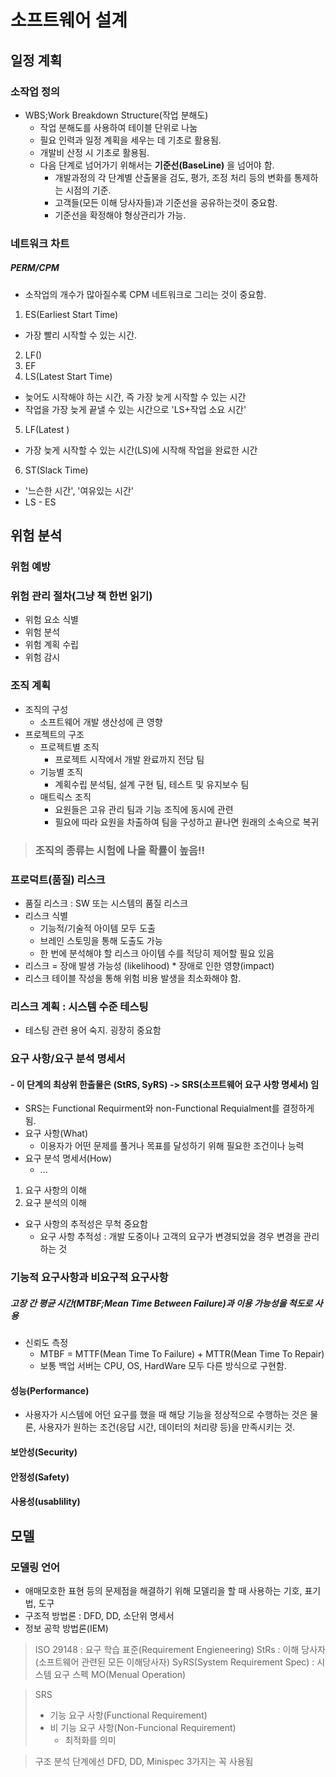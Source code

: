 # 소프트웨어 설계
## 일정 계획
### 소작업 정의
- WBS;Work Breakdown Structure(작업 분해도)
  - 작업 분해도를 사용하여 테이블 단위로 나눔
  - 필요 인력과 일정 계획을 세우는 데 기초로 활용됨.
  - 개발비 산정 시 기초로 활용됨.
  - 다음 단계로 넘어가기 위해서는 **기준선(BaseLine)** 을 넘어야 함.
    - 개발과정의 각 단계별 산출물을 검도, 평가, 조정 처리 등의 변화를 통제하는 시점의 기준.
    - 고객들(모든 이해 당사자들)과 기준선을 공유하는것이 중요함.
    - 기준선을 확정해야 형상관리가 가능.


### 네트워크 차트
##### PERM/CPM
- 소작업의 개수가 많아질수록 CPM 네트워크로 그리는 것이 중요함.


1. ES(Earliest Start Time)
  - 가장 빨리 시작할 수 있는 시간.
2. LF()
3. EF
4. LS(Latest Start Time)
  - 늦어도 시작해야 하는 시간, 즉 가장 늦게 시작할 수 있는 시간
  - 작업을 가장 늦게 끝낼 수 있는 시간으로 'LS+작업 소요 시간'
5. LF(Latest )
  - 가장 늦게 시작할 수 있는 시간(LS)에 시작해 작업을 완료한 시간
6. ST(Slack Time)
  - '느슨한 시간', '여유있는 시간'
  - LS - ES

## 위험 분석
### 위험 예방
### 위험 관리 절차(그냥 책 한번 읽기)
- 위험 요소 식별
- 위험 분석
- 위험 계획 수립
- 위험 감시

### 조직 계획
- 조직의 구성
  - 소프트웨어 개발 생산성에 큰 영향
- 프로젝트의 구조
  - 프로젝트별 조직
    - 프로젝트 시작에서 개발 완료까지 전담 팀
  - 기능별 조직
    - 계획수립 분석팀, 설계 구현 팀, 테스트 및 유지보수 팀
  - 매트릭스 조직
    - 요원들은 고유 관리 팀과 기능 조직에 동시에 관련
    - 필요에 따라 요원을 차출하여 팀을 구성하고 끝나면 원래의 소속으로 복귀

> ### 조직의 종류는 시험에 나올 확률이 높음!!

### 프로덕트(품질) 리스크
- 품질 리스크 : SW 또는 시스템의 품질 리스크
- 리스크 식별
  - 기능적/기술적 아이템 모두 도출
  - 브레인 스토밍을 통해 도출도 가능
  - 한 번에 분석해야 할 리스크 아이템 수를 적당히 제어할 필요 있음
- 리스크 = 장애 발생 가능성 (likelihood) * 장애로 인한 영향(impact)
- 리스크 테이블 작성을 통해 위험 비용 발생을 최소화해야 함.

### 리스크 계획 : 시스템 수준 테스팅
- 테스팅 관련 용어 숙지. 굉장히 중요함

### 요구 사항/요구 분석 명세서
#### - 이 단계의 최상위 한출물은 **(StRS, SyRS) -> SRS(소프트웨어 요구 사항 명세서)** 임
- SRS는 Functional Requirment와 non-Functional Requialment를 결정하게 됨.
- 요구 사항(What)
  - 이용자가 어떤 문제를 풀거나 목표를 달성하기 위해 필요한 조건이나 능력
- 요구 분석 명세서(How)
  - ...

1. 요구 사항의 이해
2. 요구 분석의 이해
- 요구 사항의 추적성은 무척 중요함
  - 요구 사항 추적성 : 개발 도중이나 고객의 요구가 변경되었을 경우 변경을 관리하는 것

### 기능적 요구사항과 비요구적 요구사항
##### 고장 간 평균 시간(MTBF;Mean Time Between Failure)과 이용 가능성을 척도로 사용
- 신뢰도 측정
  - MTBF = MTTF(Mean Time To Failure) + MTTR(Mean Time To Repair)
  - 보통 백업 서버는 CPU, OS, HardWare 모두 다른 방식으로 구현함.

#### 성능(Performance)
- 사용자가 시스템에 어던 요구를 했을 때 해당 기능을 정상적으로 수행하는 것은 물론, 사용자가 원하는 조건(응답 시간, 데이터의 처리량 등)을 만족시키는 것.

#### 보안성(Security)

#### 안정성(Safety)

#### 사용성(usablility)


## 모델
### 모델링 언어
- 애매모호한 표현 등의 문제점을 해결하기 위해 모델리을 할 때 사용하는 기호, 표기법, 도구
- 구조적 방법론 : DFD, DD, 소단위 명세서
- 정보 공학 방법론(IEM)



> ISO 29148 : 요구 학습 표준(Requirement Engieneering)
> StRs : 이해 당사자(소프트웨어 관련된 모든 이해당사자)
> SyRS(System Requirement Spec) : 시스템 요구 스펙
> MO(Menual Operation)

> SRS
> - 기능 요구 사항(Functional Requirement)
> - 비 기능 요구 사항(Non-Funcional Requirement)
>   - 최적화를 의미

> 구조 분석 단계에선
> DFD, DD, Minispec 3가지는 꼭 사용됨
> 